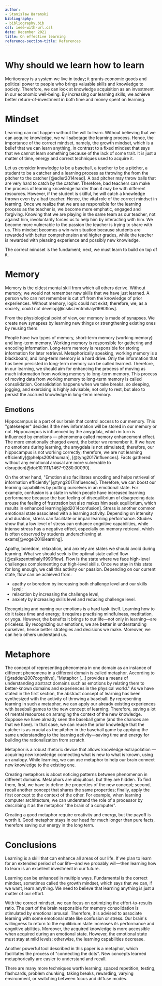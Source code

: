 ```yaml
---
author:
- Stanislaw Baranski
bibliography:
- bibliography.bib
csl: ieee-with-url.csl
date: December 2021
title: On effective learning
reference-section-title: References
---
```


# Why should we learn how to learn

Meritocracy is a system we live in today; it grants economic goods and political power to people who brings valuable skills and knowledge to society. Therefore, we can look at knowledge acquisition as an investment in our economic well-being. By increasing our learning skills, we achieve better return-of-investment in both time and money spent on learning. 

# Mindset

Learning can not happen without the will to learn. Without believing that we can acquire knowledge, we will sabotage the learning process. Hence, the importance of the correct mindset, namely, the growth mindset, which is a belief that we can learn anything, in contrast to a fixed mindset that says that we cannot learn something because of the lack of some trait. It is just a matter of time, energy and correct techniques used to acquire it. 

Let us consider knowledge to be a baseball, a teacher to be a pitcher, a student to be a catcher and a learning process as throwing the from the pitcher to the catcher [@adler2014read]. A bad pitcher may throw balls that are very hard to catch by the catcher. Therefore, bad teachers can make the process of learning knowledge harder than it may be with different resources. However, if the student is skilful, he will catch a knowledge thrown even by a bad teacher. Hence, the vital role of the correct mindset in learning. Once we realize that we are as responsible for the learning process as the teacher is, we become more emphatic, engaged and forgiving. Knowing that we are playing in the same team as our teacher, not against him, involuntarily forces us to help him by interacting with him. We become more vulnerable to the passion the teacher is trying to share with us. This mindset becomes a win-win situation because students are rewarded with better comprehension and higher grades, while the teacher is rewarded with pleasing experience and possibly new knowledge.

The correct mindset is the fundament; next, we must learn to build on top of it.

# Memory

Memory is the oldest mental skill from which all others derive. Without memory, we would not remember new skills that we have just learned. A person who can not remember is cut off from the knowledge of prior experiences. Without memory, logic could not exist; therefore, we, as a society, could not develop[@csikszentmihalyi1990flow].

From the physiological point of view, our memory is made of synapses. We create new synapses by learning new things or strengthening existing ones by reusing them.

People have two types of memory, short-term memory (working memory) and long-term memory. Working memory is responsible for gathering and encoding information. Long-term memory is responsible for storing information for later retrieval. Metaphorically speaking, working memory is a blackboard, and long-term memory is a hard drive. Only the information that has been persisted in long-term memory can be called learned. Therefore, in our learning, we should aim for enhancing the process of moving as much information from working memory to long-term memory. This process of moving data from working memory to long-term memory is called consolidation. Consolidation happens when we take breaks, so sleeping, jogging, and exercising is highly advisable, not only to rest, but also to persist the accrued knowledge in long-term memory.

## Emotions

Hippocampus is a part of our brain that control access to our memory. This "gatekeeper" decides if the new information will be stored in our memory or not. Hippocampus is influenced by the amygdala, which in turn is influenced by emotions — phenomena called memory enhancement effect. The more emotionally charged event, the better we remember it. If we have no emotions during learning, the amygdala is not stimulated; therefore, our hippocampus is not working correctly; therefore, we are not learning efficiently[@phelps2004human], [@tyng2017influences]. Facts gathered without any emotional arousal are more vulnerable to disruption[@doi:10.1111/1467-9280.00090].

On the other hand, "Emotion also facilitates encoding and helps retrieval of information efficiently"[@tyng2017influences]. Therefore, we can boost our learning capabilities by putting ourselves in an emotional state. For example, confusion is a state in which people have increased learning performance because the bad feeling of disequilibrium of disagreeing data arouse the feeling of frustration but also makes him seek equilibrium, which results in enhanced learning[@d2014confusion]. Stress is another common emotional state associated with a learning activity. Depending on intensity and duration, stress can facilitate or impair learning performance. Studies show that a low level of stress can enhance cognitive capabilities, while intense stress has a negative effect, especially on memory retrieval, which is often observed by students underachieving at exams[@vogel2016learning]. 

Apathy, boredom, relaxation, and anxiety are states we should avoid during learning. What we should seek is the optimal state called flow [@csikszentmihalyi1990flow]. Flow is the state where we face high-level challenges complementing our high-level skills. Once we stay in this state for long enough, we call this activity our passion.  Depending on our current state, flow can be achieved from:

- apathy or boredom by increasing both challenge level and our skills level;
- relaxation by increasing the challenge level;
- anxiety by increasing skills level and reducing challenge level.

Recognizing and naming our emotions is a hard task itself. Learning how to do it takes time and energy; it requires practising mindfulness, meditation, or yoga. However, the benefits it brings to our life—not only in learning—are priceless. By recognizing our emotions, we are better in understanding ourselves, hence better strategies and decisions we make. Moreover, we can help others understand us.

# Metaphore

The concept of representing phenomena in one domain as an instance of different phenomena in a different domain is called metaphor. 
According to [@radden2007cognitive],  "Metaphor [...] provides a means of understanding abstract domains such as emotions by relating them to better-known domains and experiences in the physical world."
As we have stated in the first section, the abstract concept of learning has been synthesized with the activity of throwing a baseball. By representing learning in such a metaphor, we can apply our already existing experiences with baseball games to the new concept of learning. Therefore, saving a lot of mental resources on arranging the context of the new knowledge. Suppose we have already seen the baseball game (and the chances are that we have). In that case, we can reuse the prior knowledge that the catcher is as crucial as the pitcher in the baseball game by applying the same understanding to the learning activity—saving time and energy for building the rationalization from scratch.

Metaphor is a robust rhetoric device that allows knowledge extrapolation — acquiring new knowledge connecting what is new to what is known, using an analogy. While learning, we can use metaphor to help our brain connect new knowledge to the existing one. 

Creating metaphors is about noticing patterns between phenomenon in different domains. Metaphors are ubiquitous, but they are hidden. To find them, first, we have to define the properties of the new concept; second, recall another concept that shares the same properties; finally, apply the first concept to the context of the other. For example, when learning computer architecture, we can understand the role of a processor by describing it as the metaphor "the brain of a computer". 

Creating a good metaphor require creativity and energy, but the payoff is worth it. Good metaphor stays in our head for much longer than pure facts, therefore saving our energy in the long term. 

# Conclusions

Learning is a skill that can enhance all areas of our life. If we plan to learn for an extended period of our life—and we probably will—then learning how to learn is an excellent investment in our future.

Learning can be enhanced in multiple ways. Fundamental is the correct mindset, sometimes called the growth mindset, which says that we can, if we want, learn anything. We need to believe that learning anything is just a matter of our effort. 

With the correct mindset, we can focus on optimizing the effort-to-results ratio. The part of the brain responsible for memory consolidation is stimulated by emotional arousal. Therefore, it is advised to associate learning with some emotional state like confusion or stress. Our brain's willingness to return to the equilibrium state increases its performance and cognitive abilities. Moreover, the acquired knowledge is more accessible when acquired during an emotional state. However, the emotional state must stay at mild levels; otherwise, the learning capabilities decrease. 

Another powerful tool described in this paper is a metaphor, which facilitates the process of "connecting the dots". New concepts learned metaphorically are easier to understand and recall. 

There are many more techniques worth learning: spaced repetition, testing, flashcards, problem chunking, taking breaks, rewarding, varying environment, or switching between focus and diffuse modes.
